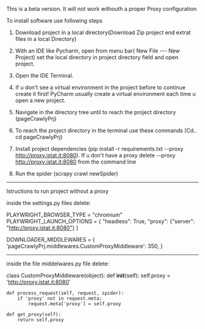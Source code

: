 This is a beta version.
It will not work withouth a proper Proxy configuration 

To install software use following steps
1.	Download project in a local directory(Download Zip project end extrat files in a local Directory)
2.	With an IDE like Pycharm, open from menu bar( New File --- New Project) set the local directory in project directory field and open project.
3.	Open the IDE Terminal.
   
4.	If u don't see a virtual environment in the project before to continue create it first! PyCharm usually create a virtual environment each time u open a new project.
  
5.	Navigate in the directory tree until to reach the project directory (pageCrawlyPrj)
6.	To reach the project directory in the terminal use these commands (Cd..  cd pageCrawlyPrj)
7.	Install project dependencies (pip install  -r requirements.txt --proxy http://proxy.istat.it:8080). If u don't have a proxy delete  --proxy http://proxy.istat.it:8080 from the command line
8.	Run the spider (scrapy crawl newSpider)



*********************************************************************
Istructions to run project without a proxy


inside the settings.py files delete:

PLAYWRIGHT_BROWSER_TYPE = "chromium"
PLAYWRIGHT_LAUNCH_OPTIONS = {
    "headless": True,
    "proxy": {"server": "http://proxy.istat.it:8080"}
}

DOWNLOADER_MIDDLEWARES = {
    'pageCrawlyPrj.middlewares.CustomProxyMiddleware': 350,
}

*********************************************************************

inside the file middelwares.py file delete:

class CustomProxyMiddleware(object):
    def __init__(self):
        self.proxy = 'http://proxy.istat.it:8080'

    def process_request(self, request, spider):
        if 'proxy' not in request.meta:
            request.meta['proxy'] = self.proxy

    def get_proxy(self):
        return self.proxy


